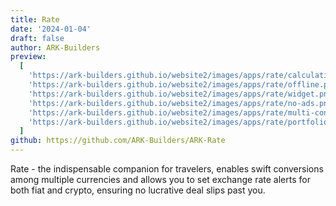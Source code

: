 ```yaml
---
title: Rate
date: '2024-01-04'
draft: false
author: ARK-Builders
preview:
  [
    'https://ark-builders.github.io/website2/images/apps/rate/calculation-app.png',
    'https://ark-builders.github.io/website2/images/apps/rate/offline.png',
    'https://ark-builders.github.io/website2/images/apps/rate/widget.png',
    'https://ark-builders.github.io/website2/images/apps/rate/no-ads.png',
    'https://ark-builders.github.io/website2/images/apps/rate/multi-convert.png',
    'https://ark-builders.github.io/website2/images/apps/rate/portfolios.png'
  ]
github: https://github.com/ARK-Builders/ARK-Rate
---
```


Rate - the indispensable companion for travelers, enables swift conversions among multiple currencies and allows you to set exchange rate alerts for both fiat and crypto, ensuring no lucrative deal slips past you.
